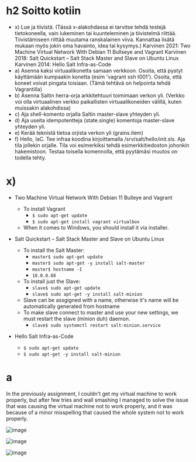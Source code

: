 # h2 Soitto kotiin

  - x) Lue ja tiivistä. (Tässä x-alakohdassa ei tarvitse tehdä testejä tietokoneella, vain lukeminen tai kuunteleminen ja tiivistelmä riittää. Tiivistämiseen riittää muutama ranskalainen viiva. Kannattaa lisätä mukaan myös jokin oma havainto, idea tai kysymys.)
        Karvinen 2021: Two Machine Virtual Network With Debian 11 Bullseye and Vagrant
        Karvinen 2018: Salt Quickstart – Salt Stack Master and Slave on Ubuntu Linux
        Karvinen 2014: Hello Salt Infra-as-Code
  - a) Asenna kaksi virtuaalikonetta samaan verkkoon. Osoita, että pystyt käyttämään kumpaakin konetta (esim 'vagrant ssh t001'). Osoita, että koneet voivat pingata toisiaan. (Tämä tehtävä on helpointa tehdä Vagrantilla)
  - b) Asenna Saltin herra-orja arkkitehtuuri toimimaan verkon yli. (Verkko voi olla virtuaalinen verkko paikallisten virtuaalikoneiden välillä, kuten muissakin alakohdissa)
  - c) Aja shell-komento orjalla Saltin master-slave yhteyden yli.
  - d) Aja useita idempotentteja (state.single) komentoja master-slave yhteyden yli.
  - e) Kerää teknistä tietoa orjista verkon yli (grains.item)
  - f) Hello, IaC. Tee infraa koodina kirjoittamalla /srv/salt/hello/init.sls. Aja tila jollekin orjalle. Tila voi esimerkiksi tehdä esimerkkitiedoston johonkin hakemistoon. Testaa toisella komennolla, että pyytämäsi muutos on todella tehty.



# x) 
- Two Machine Virtual Network With Debian 11 Bulleye and Vagrant
  -  To install Vagrant
      - `$ sudo apt-get update`
      - `$ sudo apt-get install vagrant virtualbox`
   - When it comes to Windows, you should install it via installer.
    
- Salt Quickstart – Salt Stack Master and Slave on Ubuntu Linux
  - To install the Salt Master:
    - `master$ sudo apt-get update`
    - `master$ sudo apt-get -y install salt-master`
    - `master$ hostname -I`
    - `10.0.0.88`
  - To install just the Slave:
    - `slave$ sudo apt-get update`
    - `slave$ sudo apt-get -y install salt-minion`
  - Slave can be assgigned with a name, otherwise it's name will be automatically generated from hostname
  - To make slave connect to master and use your new settings, we must restart the slave (minion duh) daemon.
    - `slave$ sudo systemctl restart salt-minion.service`
 - Hello Salt Infra-as-Code
     - `$ sudo apt-get update`
     -  `$ sudo apt-get -y install salt-minion`
  
# a 

In the previously assignment, I couldn't get my virtual machine to work properly, but after few tries and wall smashing I managed to solve the issue that was causing the virtual machine not to work properly, and it was because of a minor misspelling that caused the whole system not to work properly.

![image](https://github.com/PvtPrivacy/Palvelinten-hallinta/assets/156780345/4698715f-5c6d-4e01-bac7-15a26e3e5a62)

![image](https://github.com/PvtPrivacy/Palvelinten-hallinta/assets/156780345/f7f34857-ba46-4454-9b1a-8b97bb0c6219)

![image](https://github.com/PvtPrivacy/Palvelinten-hallinta/assets/156780345/dd0b5fb0-c2ac-4a34-86b0-5e808b4d9894)




    
